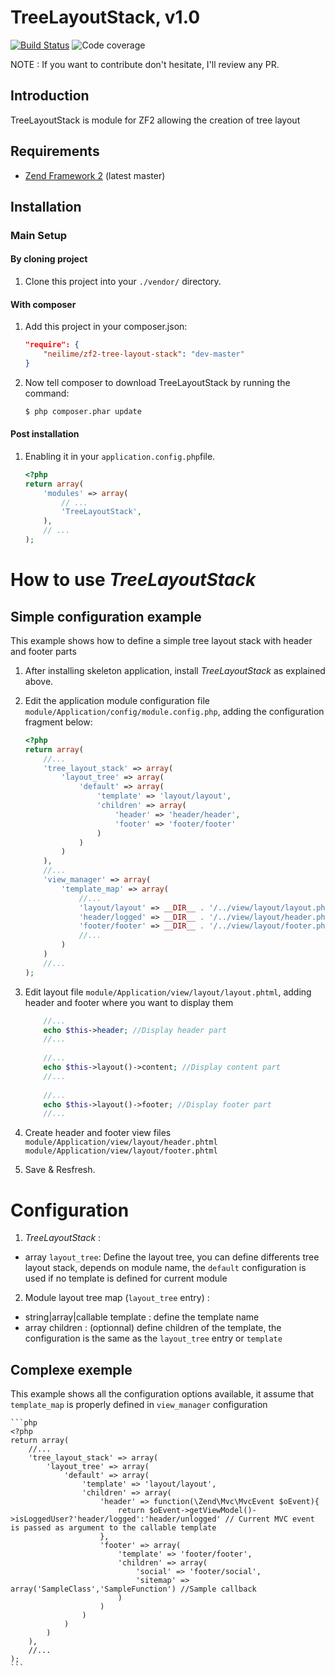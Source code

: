 TreeLayoutStack, v1.0
=======

[![Build Status](https://travis-ci.org/neilime/zf2-tree-layout-stack.png?branch=master)](https://travis-ci.org/neilime/zf2-tree-layout-stack)
![Code coverage](https://raw.github.com/zf2-boiler-app/app-test/master/ressources/100%25-code-coverage.png "100% code coverage")

NOTE : If you want to contribute don't hesitate, I'll review any PR.

Introduction
------------

TreeLayoutStack is module for ZF2 allowing the creation of tree layout 

Requirements
------------

* [Zend Framework 2](https://github.com/zendframework/zf2) (latest master)

Installation
------------

### Main Setup

#### By cloning project

1. Clone this project into your `./vendor/` directory.

#### With composer

1. Add this project in your composer.json:

    ```json
    "require": {
        "neilime/zf2-tree-layout-stack": "dev-master"
    }
    ```
2. Now tell composer to download TreeLayoutStack by running the command:

    ```bash
    $ php composer.phar update
    ```

#### Post installation

1. Enabling it in your `application.config.php`file.

    ```php
    <?php
    return array(
        'modules' => array(
            // ...
            'TreeLayoutStack',
        ),
        // ...
    );
    ```
# How to use _TreeLayoutStack_

## Simple configuration example

This example shows how to define a simple tree layout stack with header and footer parts

1. After installing skeleton application, install _TreeLayoutStack_ as explained above.

2. Edit the application module configuration file `module/Application/config/module.config.php`, adding the configuration fragment below:
	
	```php
	<?php
	return array(
		//...
		'tree_layout_stack' => array(
	    	'layout_tree' => array(
				'default' => array(
					'template' => 'layout/layout',
					'children' => array(
						'header' => 'header/header',
						'footer' => 'footer/footer'										
					)
				)
			)
	    ),
	    //...
		'view_manager' => array(
			'template_map' => array(
				//...
				'layout/layout' => __DIR__ . '/../view/layout/layout.phtml',
				'header/logged' => __DIR__ . '/../view/layout/header.phtml',
				'footer/footer' => __DIR__ . '/../view/layout/footer.phtml'
				//...
			)
		)
	    //...
	);
	
3. Edit layout file `module/Application/view/layout/layout.phtml`, adding header and footer where you want to display them
	```php	 
		//...
		echo $this->header; //Display header part
		//...
		
		//...
		echo $this->layout()->content; //Display content part
		//...
		
		//...
		echo $this->layout()->footer; //Display footer part
		//...	
    ```
    
3. Create header and footer view files
	`module/Application/view/layout/header.phtml`
	`module/Application/view/layout/footer.phtml`

5. Save & Resfresh.

# Configuration

1. _TreeLayoutStack_ :

 * array `layout_tree`: Define the layout tree, you can define differents tree layout stack, depends on module name, the `default` configuration is used if no template is defined for current module 
 
2. Module layout tree map (`layout_tree` entry) :

 * string|array|callable template : define the template name
 * array children : (optionnal) define children of the template, the configuration is the same as the `layout_tree` entry or `template`
 
 
## Complexe exemple

This example shows all the configuration options available, it assume that `template_map` is properly defined in `view_manager` configuration

	```php
	<?php
	return array(
		//...
		'tree_layout_stack' => array(
	    	'layout_tree' => array(
				'default' => array(
					'template' => 'layout/layout',
					'children' => array(
						'header' => function(\Zend\Mvc\MvcEvent $oEvent){
							return $oEvent->getViewModel()->isLoggedUser?'header/logged':'header/unlogged' // Current MVC event is passed as argument to the callable template
						},
						'footer' => array(
							'template' => 'footer/footer',
							'children' => array(
								'social' => 'footer/social',
								'sitemap' => array('SampleClass','SampleFunction') //Sample callback
							)
						)									
					)
				)
			)
	    ),
	    //...
	);
	```



